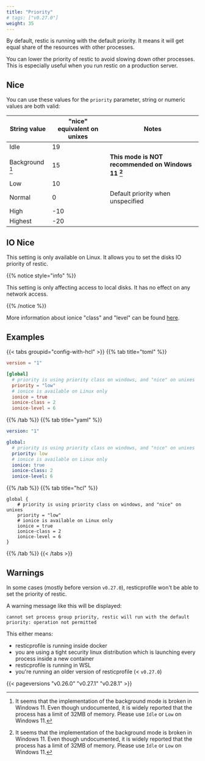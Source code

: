 ```yaml
---
title: "Priority"
# tags: ["v0.27.0"]
weight: 35
---
```


By default, restic is running with the default priority. It means it will get equal share of the resources with other processes.

You can lower the priority of restic to avoid slowing down other processes. This is especially useful when you run restic on a production server.

## Nice

You can use these values for the `priority` parameter, string or numeric values are both valid:

| String value | "nice" equivalent on unixes | Notes |
|--------------|-----------------------------|------|
| Idle         | 19 | |
| Background [^background]   | 15 | **This mode is NOT recommended on Windows 11 [^background]** |
| Low          | 10 | |
| Normal       | 0 | Default priority when unspecified |
| High         | -10 | |
| Highest      | -20 | |

[^background]: It seems that the implementation of the background mode is broken in Windows 11. Even though undocumented, it is widely reported that the process has a limit of 32MB of memory. Please use `Idle` or `Low` on Windows 11.

## IO Nice

This setting is only available on Linux. It allows you to set the disks IO priority of restic.

{{% notice style="info" %}}

This setting is only affecting access to local disks. It has no effect on any network access.

{{% /notice %}}

More information about ionice "class" and "level" can be found [here](https://linux.die.net/man/1/ionice).

## Examples

{{< tabs groupid="config-with-hcl" >}}
{{% tab title="toml" %}}

```toml
version = "1"

[global]
  # priority is using priority class on windows, and "nice" on unixes
  priority = "low"
  # ionice is available on Linux only
  ionice = true
  ionice-class = 2
  ionice-level = 6
```

{{% /tab %}}
{{% tab title="yaml" %}}

```yaml
version: "1"

global:
  # priority is using priority class on windows, and "nice" on unixes
  priority: low
  # ionice is available on Linux only
  ionice: true
  ionice-class: 2
  ionice-level: 6
```

{{% /tab %}}
{{% tab title="hcl" %}}

```hcl
global {
    # priority is using priority class on windows, and "nice" on unixes
    priority = "low"
    # ionice is available on Linux only
    ionice = true
    ionice-class = 2
    ionice-level = 6
}
```

{{% /tab %}}
{{< /tabs >}}

## Warnings

In some cases (mostly before version `v0.27.0`), resticprofile won't be able to set the priority of restic.

A warning message like this will be displayed:

```
cannot set process group priority, restic will run with the default priority: operation not permitted
```

This either means:
- resticprofile is running inside docker
- you are using a tight security linux distribution which is launching every process inside a new container
- resticprofile is running in WSL
- you're running an older version of resticprofile (< `v0.27.0`)

{{< pageversions "v0.26.0" "v0.27.1" "v0.28.1" >}}
